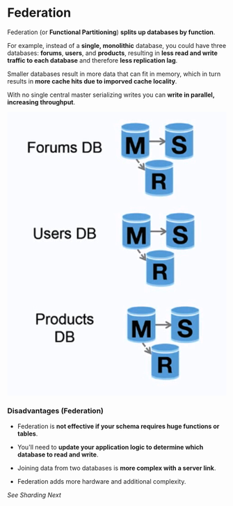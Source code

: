 # Federation 

Federation (or **Functional Partitioning**) **splits up databases by function**.  

For example, instead of a **single, monolithic** database, you could have three databases: **forums**, **users**, and **products**, resulting in **less read and write traffic to each database** and therefore **less replication lag**.  

Smaller databases result in more data that can fit in memory, which in turn results in **more cache hits due to imporved cache locality**.

With no single central master serializing writes you can **write in parallel, increasing throughput**. 

![db4](./db_federation.png)


### Disadvantages (Federation)

- Federation is **not effective if your schema requires huge functions or tables**. 

- You'll need to **update your application logic to determine which database to read and write**. 

- Joining data from two databases is **more complex with a server link**. 

- Federation adds more hardware and additional complexity. 


_See Sharding Next_